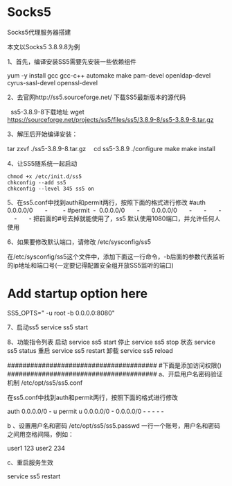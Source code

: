 # Socks5
Socks5代理服务器搭建

本文以Socks5 3.8.9.8为例

1、首先，编译安装SS5需要先安装一些依赖组件

yum -y install gcc gcc-c++ automake make pam-devel openldap-devel cyrus-sasl-devel openssl-devel

2、去官网http://ss5.sourceforge.net/ 下载SS5最新版本的源代码

   ss5-3.8.9-8下载地址
   wget https://sourceforge.net/projects/ss5/files/ss5/3.8.9-8/ss5-3.8.9-8.tar.gz

3、解压后开始编译安装：

  tar zxvf ./ss5-3.8.9-8.tar.gz
　cd ss5-3.8.9
  ./configure
  make
  make install

4、让SS5随系统一起启动

    chmod +x /etc/init.d/ss5
    chkconfig --add ss5
    chkconfig --level 345 ss5 on
    
5、在ss5.conf中找到auth和permit两行，按照下面的格式进行修改
#auth       0.0.0.0/0       -         -
#permit  -  0.0.0.0/0       -       0.0.0.0/0       -       -       -       -       -
把前面的#号去掉就能使用了，ss5 默认使用1080端口，并允许任何人使用

6、如果要修改默认端口，请修改  /etc/sysconfig/ss5

在/etc/sysconfig/ss5这个文件中，添加下面这一行命令，-b后面的参数代表监听的ip地址和端口号(一定要记得配置安全组开放SS5监听的端口)
# Add startup option here
SS5_OPTS=" -u root -b 0.0.0.0:8080"

7、启动ss5
  service ss5 start
  
8、功能指令列表
启动 service ss5 start
停止 service ss5 stop
状态 service ss5 status
重启 service ss5 restart
卸载 service ss5 reload

#######################################
#下面是添加访问权限()
#######################################
a、开启用户名密码验证机制 /etc/opt/ss5/ss5.conf

  在ss5.conf中找到auth和permit两行，按照下面的格式进行修改

  auth       0.0.0.0/0       -         u
  permit  u  0.0.0.0/0       -       0.0.0.0/0       -       -       -       -       -

b 、设置用户名和密码 /etc/opt/ss5/ss5.passwd
   一行一个账号，用户名和密码之间用空格间隔，例如：

   user1 123
   user2 234
   
c、重启服务生效

   service ss5 restart
